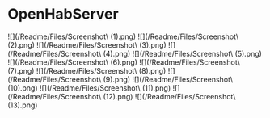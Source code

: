 # OpenHabServer
![](/Readme/Files/Screenshot\ (1).png)
![](/Readme/Files/Screenshot\ (2).png)
![](/Readme/Files/Screenshot\ (3).png)
![](/Readme/Files/Screenshot\ (4).png)
![](/Readme/Files/Screenshot\ (5).png)
![](/Readme/Files/Screenshot\ (6).png)
![](/Readme/Files/Screenshot\ (7).png)
![](/Readme/Files/Screenshot\ (8).png)
![](/Readme/Files/Screenshot\ (9).png)
![](/Readme/Files/Screenshot\ (10).png)
![](/Readme/Files/Screenshot\ (11).png)
![](/Readme/Files/Screenshot\ (12).png)
![](/Readme/Files/Screenshot\ (13).png)
